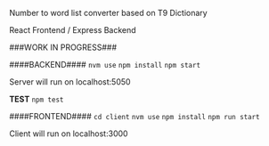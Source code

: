 Number to word list converter based on T9 Dictionary

React Frontend / Express Backend

###WORK IN PROGRESS###

####BACKEND####
```nvm use```
```npm install```
```npm start```

Server will run on localhost:5050

**TEST**
```npm test```

####FRONTEND####
```cd client```
```nvm use```
```npm install```
```npm run start```

Client will run on localhost:3000



